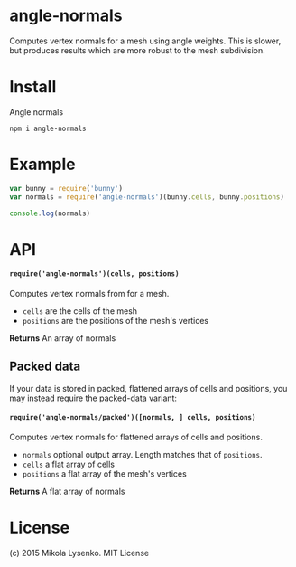 angle-normals
=============
Computes vertex normals for a mesh using angle weights.  This is slower, but produces results which are more robust to the mesh subdivision.

# Install
Angle normals

```
npm i angle-normals
```

# Example

```javascript
var bunny = require('bunny')
var normals = require('angle-normals')(bunny.cells, bunny.positions)

console.log(normals)
```

# API

#### `require('angle-normals')(cells, positions)`
Computes vertex normals from for a mesh.

* `cells` are the cells of the mesh
* `positions` are the positions of the mesh's vertices

**Returns** An array of normals

## Packed data

If your data is stored in packed, flattened arrays of cells and positions, you may instead require the packed-data variant:

#### `require('angle-normals/packed')([normals, ] cells, positions)`

Computes vertex normals for flattened arrays of cells and positions.

* `normals` optional output array. Length matches that of `positions`.
* `cells` a flat array of cells
* `positions` a flat array of the mesh's vertices

**Returns** A flat array of normals

# License
(c) 2015 Mikola Lysenko. MIT License
